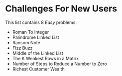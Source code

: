 # Challenges For New Users

This list contains 8 *Easy* problems:

- Roman To Integer
- Palindrome Linked List
- Ransom Note
- Fizz Buzz
- Middle of the Linked List
- The K Weakest Rows in a Matrix
- Number of Steps to Reduce a Number to Zero
- Richest Customer Wealth
